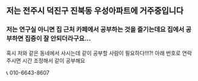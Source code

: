## 저는 전주시 덕진구 진북동 우성아파트에 거주중입니다

### 저는 연구실 아니면 집 근처 카페에서 공부하는 것을 즐기는데요 집에서 공부하면 집중이 잘 안되더라구요...

혹시 저와 같은 동네에서 사시는데 같이 공부할 사람이 필요하다!!!?!  아래 번호로 연락주시면 시간 조정해서 같이 공부해요

📞 010-6643-8607

